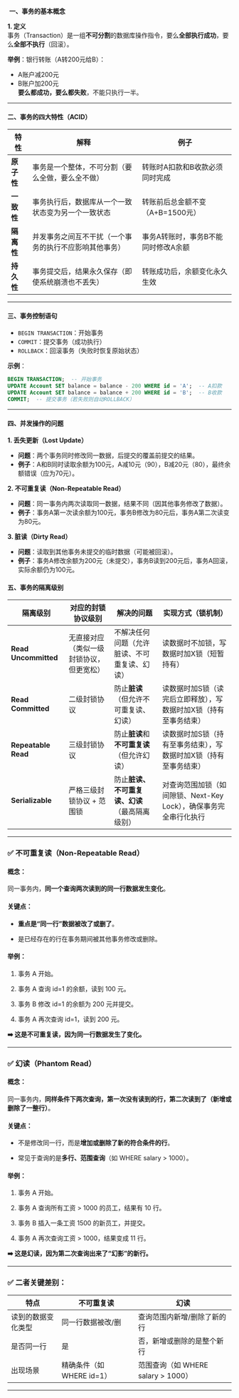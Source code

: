 ​ ​**一、事务的基本概念**​

​**1. 定义**​  
事务（Transaction）是一组**不可分割**的数据库操作指令，要么**全部执行成功**，要么**全部不执行**​（回滚）。

​**举例**​：银行转账（A转200元给B）：

- A账户减200元
- B账户加200元  
    ​**要么都成功，要么都失败**，不能只执行一半。

---

#### ​**二、事务的四大特性（ACID）​**​

|​**特性**​|​**解释**​|​**例子**​|
|---|---|---|
|​**原子性**​|事务是一个整体，不可分割（要么全做，要么全不做）|转账时A扣款和B收款必须同时完成|
|​**一致性**​|事务执行后，数据库从一个一致状态变为另一个一致状态|转账前后总金额不变（A+B=1500元）|
|​**隔离性**​|并发事务之间互不干扰（一个事务的执行不应影响其他事务）|事务A转账时，事务B不能同时修改A余额|
|​**持久性**​|事务提交后，结果永久保存（即使系统崩溃也不丢失）|转账成功后，余额变化永久生效|

---

#### ​**三、事务控制语句**​

- ​`BEGIN TRANSACTION`​：开始事务
- ​`COMMIT`：提交事务（成功执行）
- ​`ROLLBACK`​：回滚事务（失败时恢复原始状态）

​**示例**​：

```sql
BEGIN TRANSACTION;  -- 开始事务
UPDATE Account SET balance = balance - 200 WHERE id = 'A';  -- A扣款
UPDATE Account SET balance = balance + 200 WHERE id = 'B';  -- B收款
COMMIT;  -- 提交事务（若失败则自动ROLLBACK）
```

---

#### ​**四、并发操作的问题**​

​**1. 丢失更新（Lost Update）​**​

- ​**问题**​：两个事务同时修改同一数据，后提交的覆盖前提交的结果。
- ​**例子**​：A和B同时读取余额为100元，A减10元（90），B减20元（80），最终余额错误（应为70元）。

​**2. 不可重复读（Non-Repeatable Read）​**​

- ​**问题**​：同一事务内两次读取同一数据，结果不同（因其他事务修改了数据）。
- ​**例子**​：事务A第一次读余额为100元，事务B修改为80元后，事务A第二次读变为80元。

​**3. 脏读（Dirty Read）​**​

- ​**问题**​：读取到其他事务未提交的临时数据（可能被回滚）。
- ​**例子**​：事务A修改余额为200元（未提交），事务B读到200元后，事务A回滚，实际余额仍为100元。

#### ​**五、事务的隔离级别**


| ​**隔离级别**​             | ​**对应的封锁协议级别**​      | ​**解决的问题**​                | ​**实现方式（锁机制）​**​                        |
| ---------------------- | -------------------- | -------------------------- | --------------------------------------- |
| ​**Read Uncommitted**​ | 无直接对应（类似一级封锁协议，但更宽松） | 不解决任何问题（允许脏读、不可重复读、幻读）     | 读数据时不加锁，写数据时加X锁（短暂持有）                   |
| ​**Read Committed**​   | 二级封锁协议               | 防止**脏读**​（但允许不可重复读、幻读）     | 读数据时加S锁（读完后立即释放），写数据时加X锁（持有至事务结束）       |
| ​**Repeatable Read**​  | 三级封锁协议               | 防止**脏读**和**不可重复读**​（但允许幻读） | 读数据时加S锁（持有至事务结束），写数据时加X锁（持有至事务结束）       |
| ​**Serializable**​     | 严格三级封锁协议 + 范围锁       | 防止**脏读、不可重复读、幻读**​（最高隔离级别） | 对查询范围加锁（如间隙锁、Next-Key Lock），确保事务完全串行化执行 |


---

### ✅ 不可重复读（Non-Repeatable Read）

#### 概念：

同一事务内，**同一个查询两次读到的同一行数据发生变化**。

#### 关键点：

- **重点是“同一行”数据被改了或删了**。
    
- 是已经存在的行在事务期间被其他事务修改或删除。
    

#### 举例：

1. 事务 A 开始。
    
2. 事务 A 查询 id=1 的余额，读到 100 元。
    
3. 事务 B 修改 id=1 的余额为 200 元并提交。
    
4. 事务 A 再次查询 id=1，读到 200 元。
    

**➡️ 这是不可重复读，因为同一行数据发生了变化。**

---

### ✅ 幻读（Phantom Read）

#### 概念：

同一事务内，**同样条件下两次查询，第一次没有读到的行，第二次读到了（新增或删除了一整行）**。

#### 关键点：

- 不是修改同一行，而是**增加或删除了新的符合条件的行**。
    
- 常见于查询的是**多行、范围查询**（如 WHERE salary > 1000）。
    

#### 举例：

1. 事务 A 开始。
    
2. 事务 A 查询所有工资 > 1000 的员工，结果有 10 行。
    
3. 事务 B 插入一条工资 1500 的新员工，并提交。
    
4. 事务 A 再次查询工资 > 1000，结果变成 11 行。
    

**➡️ 这是幻读，因为第二次查询出来了“幻影”的新行。**

---

### ✅ 二者关键差别：

|特点|不可重复读|幻读|
|---|---|---|
|读到的数据变化类型|同一行数据被改/删|查询范围内新增/删除了新的行|
|是否同一行|是|否，新增或删除的是整个新行|
|出现场景|精确条件（如 WHERE id=1）|范围查询（如 WHERE salary > 1000）|

---
